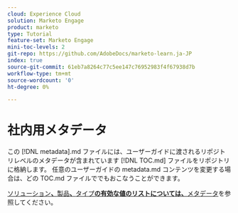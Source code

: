 ```yaml
---
cloud: Experience Cloud
solution: Marketo Engage
product: marketo
type: Tutorial
feature-set: Marketo Engage
mini-toc-levels: 2
git-repo: https://github.com/AdobeDocs/marketo-learn.ja-JP
index: true
source-git-commit: 61eb7a8264c77c5ee147c76952983f4f67938d7b
workflow-type: tm+mt
source-wordcount: '0'
ht-degree: 0%

---
```



# 社内用メタデータ

この [!DNL metadata].md ファイルには、ユーザーガイドに渡されるリポジトリレベルのメタデータが含まれています [!DNL TOC.md] ファイルをリポジトリに格納します。 任意のユーザーガイドの metadata.md コンテンツを変更する場合は、どの TOC.md ファイルででもおこなうことができます。

[ソリューション&#x200B;**、**&#x200B;製品&#x200B;**、**&#x200B;タイプ&#x200B;**の有効な値のリストについては、**&#x200B;メタデータ](https://experienceleague.adobe.com/docs/authoring-guide-exl/using/editing/user-guide-setup/metadata.html?lang=jp)を参照してください。
